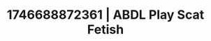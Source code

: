 ---
categories:
- Intimate storytelling
- Soft lighting seduction
- Interactive NSFW
- AI-generated
- Lingerie worship
- ASMR
- Cosplay
- 3D erotic games
image: /assets/images/1746688872361.jpg
layout: post
seo:
  description: Featured content with high-quality ABDL Play, Scat Fetish. HD images
    available.
  keywords: ABDL Play, Scat Fetish
  og_image: /assets/images/1746688872361.jpg
  schema_type: VisualArtwork
tags:
- '#1746688872361'
- Scat Fetish
- ABDL Play
title: 1746688872361 | ABDL Play Scat Fetish
---